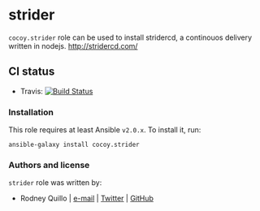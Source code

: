 # strider

`cocoy.strider` role can be used to install stridercd, a continouos delivery written in nodejs. 
http://stridercd.com/

## CI status

 * Travis: [![Build Status](https://travis-ci.org/cocoy/ansible-role-strider.svg?branch=master)](https://travis-ci.org/cocoy/ansible-role-strider)

### Installation

This role requires at least Ansible `v2.0.x`. To install it, run:

    ansible-galaxy install cocoy.strider

### Authors and license

`strider` role was written by:
- Rodney Quillo | [e-mail](mailto:rodney@capsunlock.net) | [Twitter](https://twitter.com/imcocoy) | [GitHub](https://github.com/cocoy)

